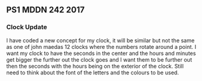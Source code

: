 ## PS1 MDDN 242 2017

### Clock Update
I have coded a new concept for my clock, it will be similar but not the same as one of john maedas 12 clocks where the numbers rotate around a point. I want my clock to have the seconds in the center and the hours and minutes get bigger the further out the clock goes and I want them to be further out then the seconds with the hours being on the exterior of the clock. Still need to think about the font of the letters and the colours to be used.